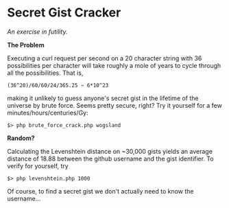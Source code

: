 Secret Gist Cracker
===================

_An exercise in futility._

__The Problem__

Executing a curl request per second on a 20 character string with 36 possibilities per character
will take roughly a mole of years to cycle through all the possibilities. That is,

    (36^20)/60/60/24/365.25 ~ 6*10^23

making it unlikely to guess anyone's secret gist in the lifetime of the universe by brute force. Seems pretty secure, right?
Try it yourself for a few minutes/hours/centuries/Gy:

    $> php brute_force_crack.php wogsland

__Random?__

Calculating the Levenshtein distance on ~30,000 gists yields an average distance of 18.88 between
the github username and the gist identifier. To verify for yourself, try

    $> php levenshtein.php 1000

Of course, to find a secret gist we don't actually need to know the username...
